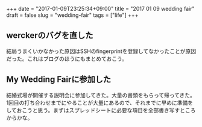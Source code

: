 +++
date = "2017-01-09T23:25:34+09:00"
title = "2017 01 09 wedding fair"
draft = false
slug = "wedding-fair"
tags = ["life"]
+++

## werckerのバグを直した
結局うまくいかなかった原因はSSHのfingerprintを登録してなかったことが原因だった。これはブログのほうにもまとめておこう。

## My Wedding Fairに参加した
結婚式場が開催する説明会に参加してきた。大量の書類をもらって帰ってきた。1回目の打ち合わせまでにやることが大量にあるので、それまでに早めに準備をしておこうと思う。まずはスプレッドシートに必要な項目を全部書き写すところからかな。

